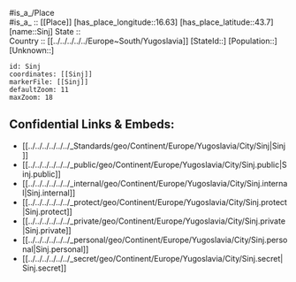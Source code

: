 ﻿---
location: [43.7,16.63] 
mapzoom: [7,12] 
mapmarker: city 
type: City
tags:
- geo/City


SpocWebEntityId: 34285
isDeleted: false
confidential: public

---
#is_a_/Place  
#is_a_ :: [[Place]] 
[has_place_longitude::16.63] 
[has_place_latitude::43.7] 
[name::Sinj] 
State ::  
Country :: [[../../../../../Europe~South/Yugoslavia]] 
[StateId::] 
[Population::] 
[Unknown::] 


```leaflet
id: Sinj
coordinates: [[Sinj]] 
markerFile: [[Sinj]] 
defaultZoom: 11 
maxZoom: 18
```


## Confidential Links & Embeds: 
- [[../../../../../../_Standards/geo/Continent/Europe/Yugoslavia/City/Sinj|Sinj]] 
- [[../../../../../../_public/geo/Continent/Europe/Yugoslavia/City/Sinj.public|Sinj.public]] 
- [[../../../../../../_internal/geo/Continent/Europe/Yugoslavia/City/Sinj.internal|Sinj.internal]] 
- [[../../../../../../_protect/geo/Continent/Europe/Yugoslavia/City/Sinj.protect|Sinj.protect]] 
- [[../../../../../../_private/geo/Continent/Europe/Yugoslavia/City/Sinj.private|Sinj.private]] 
- [[../../../../../../_personal/geo/Continent/Europe/Yugoslavia/City/Sinj.personal|Sinj.personal]] 
- [[../../../../../../_secret/geo/Continent/Europe/Yugoslavia/City/Sinj.secret|Sinj.secret]] 
